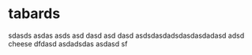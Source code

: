 # tabards
sdasds
asdas
asds
asd
dasd
asd
dasd
asdsdasdadsdasdasdadasd
adsd
cheese
dfdasd
asdadsdas
asdasd
sf
